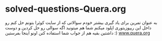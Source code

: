 # solved-questions-Quera.org 
به عنوان تمرین برای یاد گیری بیشتر خودم سوالاتی که از سایت کوئرا بتونم حل کنم رو داخل این ریپوزیتوری اپلود میکنم 
شما هم میتونید اگه سوالی رو حل کردین و دوست داشتین بقیه هم از جواب شما استفاده کنن اونو اینجا بفرستین :)
www.quera.org
